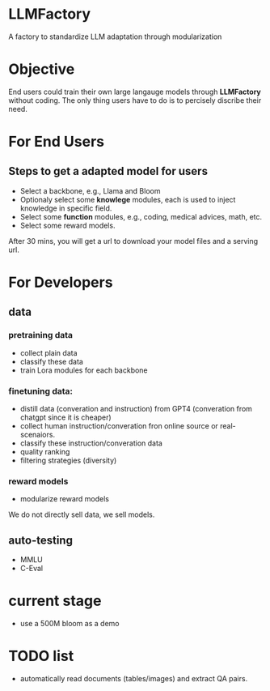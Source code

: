 # LLMFactory
A factory to standardize LLM adaptation through modularization

# Objective
End users could train their own large langauge models through **LLMFactory** without coding. The only thing users have to do is  to  percisely discribe  their need.
 
# For End Users

## Steps to get a adapted model for users
- Select a backbone, e.g., Llama and Bloom
- Optionaly select some **knowlege** modules, each is used to inject knowledge in specific field.
- Select some **function** modules, e.g., coding, medical advices, math, etc.
- Select some reward models.

After 30 mins, you will get a url to download your model files and a serving url.

# For Developers

## data

### pretraining data

- collect plain data
- classify these data
- train Lora modules for each backbone

### finetuning data:
- distill data (converation and instruction) from GPT4 (converation from chatgpt since it is cheaper)
- collect human instruction/converation fron online source or real-scenaiors.
- classify these instruction/converation data
- quality ranking
- filtering strategies (diversity)

### reward models
- modularize reward models

We do not directly sell data, we sell models.

## auto-testing
- MMLU
- C-Eval


# current stage
- use a 500M bloom as a demo

# TODO list

- automatically read documents (tables/images) and extract QA pairs.


